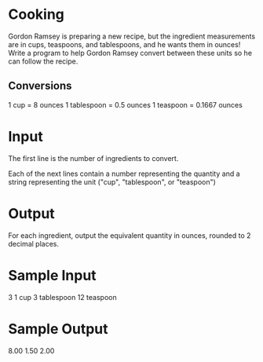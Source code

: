 # Cooking

Gordon Ramsey is preparing a new recipe, but the ingredient measurements are in cups, teaspoons, and tablespoons, and he wants them in ounces! Write a program to help Gordon Ramsey convert between these units so he can follow the recipe.


## Conversions
1 cup = 8 ounces
1 tablespoon = 0.5 ounces
1 teaspoon = 0.1667 ounces

# Input

The first line is the number of ingredients to convert.

Each of the next lines contain a number representing the quantity and a string representing the unit ("cup", "tablespoon", or "teaspoon")

# Output

For each ingredient, output the equivalent quantity in ounces, rounded to 2 decimal places.

# Sample Input

3
1 cup
3 tablespoon
12 teaspoon

# Sample Output

8.00
1.50
2.00